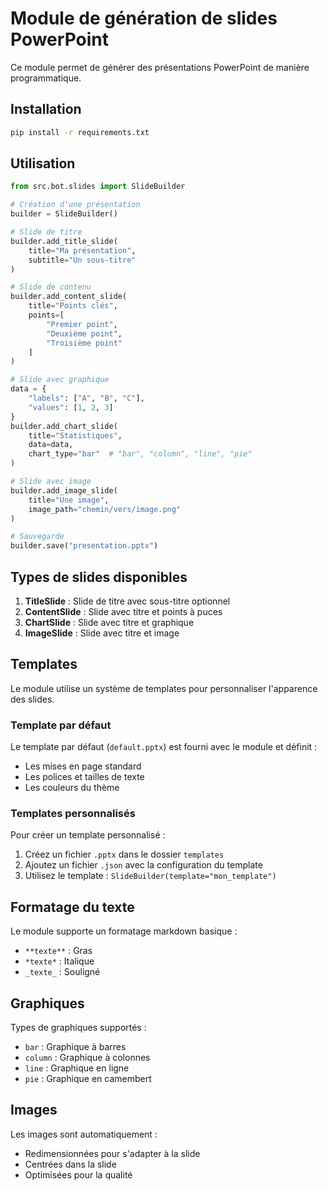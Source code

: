 # Module de génération de slides PowerPoint

Ce module permet de générer des présentations PowerPoint de manière programmatique.

## Installation

```bash
pip install -r requirements.txt
```

## Utilisation

```python
from src.bot.slides import SlideBuilder

# Création d'une présentation
builder = SlideBuilder()

# Slide de titre
builder.add_title_slide(
    title="Ma présentation",
    subtitle="Un sous-titre"
)

# Slide de contenu
builder.add_content_slide(
    title="Points clés",
    points=[
        "Premier point",
        "Deuxième point",
        "Troisième point"
    ]
)

# Slide avec graphique
data = {
    "labels": ["A", "B", "C"],
    "values": [1, 2, 3]
}
builder.add_chart_slide(
    title="Statistiques",
    data=data,
    chart_type="bar"  # "bar", "column", "line", "pie"
)

# Slide avec image
builder.add_image_slide(
    title="Une image",
    image_path="chemin/vers/image.png"
)

# Sauvegarde
builder.save("presentation.pptx")
```

## Types de slides disponibles

1. **TitleSlide** : Slide de titre avec sous-titre optionnel
2. **ContentSlide** : Slide avec titre et points à puces
3. **ChartSlide** : Slide avec titre et graphique
4. **ImageSlide** : Slide avec titre et image

## Templates

Le module utilise un système de templates pour personnaliser l'apparence des slides.

### Template par défaut

Le template par défaut (`default.pptx`) est fourni avec le module et définit :
- Les mises en page standard
- Les polices et tailles de texte
- Les couleurs du thème

### Templates personnalisés

Pour créer un template personnalisé :
1. Créez un fichier `.pptx` dans le dossier `templates`
2. Ajoutez un fichier `.json` avec la configuration du template
3. Utilisez le template : `SlideBuilder(template="mon_template")`

## Formatage du texte

Le module supporte un formatage markdown basique :
- `**texte**` : Gras
- `*texte*` : Italique
- `_texte_` : Souligné

## Graphiques

Types de graphiques supportés :
- `bar` : Graphique à barres
- `column` : Graphique à colonnes
- `line` : Graphique en ligne
- `pie` : Graphique en camembert

## Images

Les images sont automatiquement :
- Redimensionnées pour s'adapter à la slide
- Centrées dans la slide
- Optimisées pour la qualité 